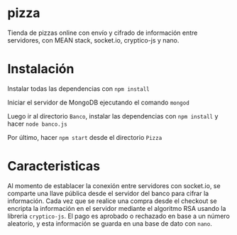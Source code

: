 # pizza
Tienda de pizzas online con envío y cifrado de información entre servidores, con MEAN stack, socket.io, cryptico-js y nano.

# Instalación

Instalar todas las dependencias con `npm install`

Iniciar el servidor de MongoDB ejecutando el comando `mongod`

Luego ir al directorio `Banco`, instalar las dependencias con `npm install` y hacer `node banco.js`

Por último, hacer `npm start` desde el directorio `Pizza`

# Caracteristicas

Al momento de establacer la conexión entre servidores con socket.io, se comparte una llave pública desde el servidor del banco para cifrar la información. 
Cada vez que se realice una compra desde el checkout se encripta la información en el servidor mediante el algoritmo RSA usando la libreria `cryptico-js`.
El pago es aprobado o rechazado en base a un número aleatorio, y esta información se guarda en una base de dato con `nano`.
